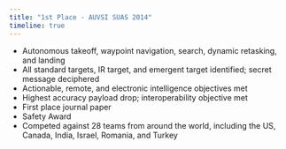 ```yaml
---
title: "1st Place - AUVSI SUAS 2014"
timeline: true
---
```


* Autonomous takeoff, waypoint navigation, search, dynamic retasking, and landing
* All standard targets, IR target, and emergent target identified; secret message deciphered
* Actionable, remote, and electronic intelligence objectives met
* Highest accuracy payload drop; interoperability objective met
* First place journal paper
* Safety Award
* Competed against 28 teams from around the world, including the US, Canada, India, Israel, Romania, and Turkey
